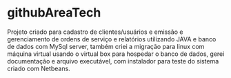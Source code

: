 # githubAreaTech
Projeto criado para cadastro de clientes/usuários e emissão e gerenciamento de ordens de serviço e relatórios utilizando JAVA e banco de dados com MySql server, também criei a migração para linux com máquina virtual usando o virtual box para hospedar o banco de dados, gerei documentação e arquivo executável, com instalador para teste do sistema criado com Netbeans.

